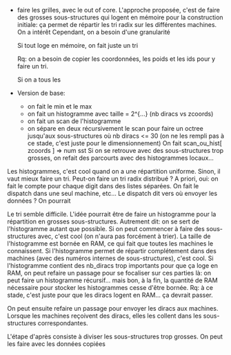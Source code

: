 * faire les grilles, avec le out of core.
    L'approche proposée, c'est de faire des grosses sous-structures qui logent en mémoire pour la construction initiale: ça permet de répartir les tri radix sur les différentes machines.
      On a intérêt 
    Cependant, on a besoin d'une granularité 


    Si tout loge en mémoire, on fait juste un tri

    Rq: on a besoin de copier les coordonnées, les poids et les ids pour y faire un tri.

    Si on a tous les 

* Version de base:
  * on fait le min et le max
  * on fait un histogramme avec taille = 2^{...} (nb diracs vs zcoords)
  * on fait un scan de l'histogramme
  * on sépare en deux récursivement le scan pour faire un octree jusqu'aux sous-structures où nb diracs <= 30 (on ne les rempli pas à ce stade, c'est juste pour le dimensionnement)
    On fait scan_ou_hist[ zcoords ] => num sst
    Si on se retrouve avec des sous-structures trop grosses, on refait des parcourts avec des histogrammes locaux...

Les histogrammes, c'est cool quand on a une répartition uniforme. Sinon, il vaut mieux faire un tri. Peut-on faire un tri radix distribué ?
  A priori, oui: on fait le compte pour chaque digit dans des listes séparées. On fait le dispatch dans une seul machine, etc...
  Le dispatch dit vers où envoyer les données ? On pourrait 

Le tri semble difficile. L'idée pourrait être de faire un histogramme pour la répartition en grosses sous-structures. Autrement dit: on se sert de l'histogramme autant que possible. Si on peut commencer à faire des sous-structures avec, c'est cool (on n'aura pas forcément à trier). La taille de l'histogramme est bornée en RAM, ce qui fait que toutes les machines le connaissent.
  Si l'histogramme permet de répartir complétement dans des machines (avec des numéros internes de sous-structures), c'est cool.
  Si l'histogramme contient des nb_diracs trop importants pour que ça loge en RAM, on peut refaire un passage pour se focaliser sur ces parties là: on peut faire un histogramme récursif... mais bon, à la fin, la quantité de RAM nécessaire pour stocker les histogrammes cesse d'être bornée. Rq: à ce stade, c'est juste pour que les diracs logent en RAM... ça devrait passer.

  On peut ensuite refaire un passage pour envoyer les diracs aux machines. Lorsque les machines reçoivent des diracs, elles les collent dans les sous-structures correspondantes.

  L'étape d'après consiste à diviser les sous-structures trop grosses. On peut les faire avec les données copiées












